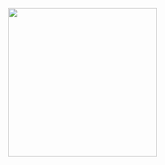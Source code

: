 

<p align="center"><img width="300" src="https://micheleambrosio.github.io/semana-frontend-mundo-invertido/assets/images/banner/logo.svg">
</p>
